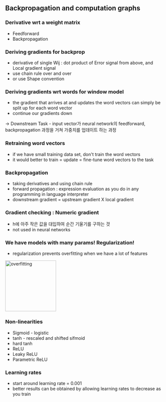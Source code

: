 ## Backpropagation and computation graphs

### Derivative wrt a weight matrix

- Feedforward
- Backpropagation

### Deriving gradients for backprop

- derivative of single Wij : dot product of Error signal from above, and Local gradient signal
- use chain rule over and over
- or use Shape convention

### Deriving gradients wrt words for window model

- the gradient that arrives at and updates the word vectors can simply be split up for each word vector
- continue our gradients down

→ Downstream Task - input vector가 neural network의 feedforward, backpropagation 과정을 거쳐 가중치를 업데이트 하는 과정

### Retraining word vectors

- if we have small training data set, don't train the word vectors
- it would better to train = update = fine-tune word vectors to the task

### Backpropagation

- taking derivatives and using chain rule
- forward propagation : expression evaluation as you do in any programming in language interpreter
- downstream gradient = upstream gradient X local gradient

### Gradient checking : Numeric gradient

- h에 아주 작은 값을 대입하여 순간 기울기를 구하는 것
- not used in neural networks

### We have models with many params! Regularization!

- regularization prevents overfitting when we have a lot of features
<img width="162" alt="overfitting" src="https://user-images.githubusercontent.com/63702924/133022549-8fb0d1c6-f525-4f30-8526-6d2fd83db947.PNG">

### Non-linearities

- Sigmoid - logistic
- tanh - rescaled and shifted sifmoid
- hard tanh
- ReLU
- Leaky ReLU
- Parametric ReLU

### Learning rates

- start around learning rate = 0.001
- better results can be obtained by allowing learning rates to decrease as you train
